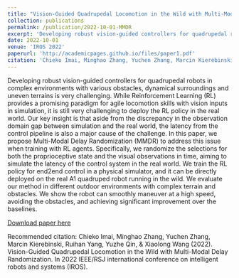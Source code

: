 ```yaml
---
title: "Vision-Guided Quadrupedal Locomotion in the Wild with Multi-Modal Delay Randomization"
collection: publications
permalink: /publication/2022-10-01-MMDR
excerpt: 'Developing robust vision-guided controllers for quadrupedal robots in complex environments with various obstacles, dynamical surroundings and uneven terrains is very challenging. While Reinforcement Learning (RL) provides a promising paradigm for agile locomotion skills with vision inputs in simulation, it is still very challenging to deploy the RL policy in the real world. Our key insight is that aside from the discrepancy in the observation domain gap between simulation and the real world, the latency from the control pipeline is also a major cause of the challenge. In this paper, we propose Multi-Modal Delay Randomization (MMDR) to address this issue when training with RL agents. Specifically, we randomize the selections for both the proprioceptive state and the visual observations in time, aiming to simulate the latency of the control system in the real world. We train the RL policy for end2end control in a physical simulator, and it can be directly deployed on the real A1 quadruped robot running in the wild. We evaluate our method in different outdoor environments with complex terrain and obstacles. We show the robot can smoothly maneuver at a high speed, avoiding the obstacles, and achieving significant improvement over the baselines.'
date: 2022-10-01
venue: 'IROS 2022'
paperurl: 'http://academicpages.github.io/files/paper1.pdf'
citation: 'Chieko Imai, Minghao Zhang, Yuchen Zhang, Marcin Kierebinski, Ruihan Yang, Yuzhe Qin, &amp; Xiaolong Wang (2022). Vision-Guided Quadrupedal Locomotion in the Wild with Multi-Modal Delay Randomization. In 2022 IEEE/RSJ international conference on intelligent robots and systems (IROS).'
---
```

Developing robust vision-guided controllers for quadrupedal robots in complex environments with various obstacles, dynamical surroundings and uneven terrains is very challenging. While Reinforcement Learning (RL) provides a promising paradigm for agile locomotion skills with vision inputs in simulation, it is still very challenging to deploy the RL policy in the real world. Our key insight is that aside from the discrepancy in the observation domain gap between simulation and the real world, the latency from the control pipeline is also a major cause of the challenge. In this paper, we propose Multi-Modal Delay Randomization (MMDR) to address this issue when training with RL agents. Specifically, we randomize the selections for both the proprioceptive state and the visual observations in time, aiming to simulate the latency of the control system in the real world. We train the RL policy for end2end control in a physical simulator, and it can be directly deployed on the real A1 quadruped robot running in the wild. We evaluate our method in different outdoor environments with complex terrain and obstacles. We show the robot can smoothly maneuver at a high speed, avoiding the obstacles, and achieving significant improvement over the baselines.

[Download paper here](http://academicpages.github.io/files/paper1.pdf)

Recommended citation: Chieko Imai, Minghao Zhang, Yuchen Zhang, Marcin Kierebinski, Ruihan Yang, Yuzhe Qin, & Xiaolong Wang (2022). Vision-Guided Quadrupedal Locomotion in the Wild with Multi-Modal Delay Randomization. In 2022 IEEE/RSJ international conference on intelligent robots and systems (IROS).